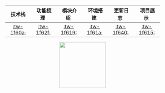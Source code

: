 <div align="center">

| &nbsp;&nbsp;技术栈&nbsp;&nbsp; |&nbsp;功能梳理&nbsp; | &nbsp;模块介绍&nbsp;|&nbsp;环境搭建&nbsp;| &nbsp;更新日志&nbsp;|&nbsp;项目展示&nbsp;|         
| :---: | :----: | :---: | :----: | :----: | :----: |
| [ :tw-1f60a:  ]() | [  :tw-1f62f:  ](./docs/功能梳理.md) | [ :tw-1f619: ](./docs/模块介绍.md) | [ :tw-1f61a: ](./docs/环境搭建.md) | [ :tw-1f640: ](./docs/更新日志.md) |[ :tw-1f615: ](./docs/项目展示.md)|


<div align="center">
    <img src="https://images.gitee.com/uploads/images/2020/0620/092613_bf6c8afe_5724172.png" width="150px">
</div>
</div>




